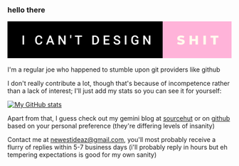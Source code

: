 ### hello there

[![forthebadge](/i-cant-design-shit.png)](https://forthebadge.com)

I'm a regular joe who happened to stumble upon git providers like github

I don't really contribute a lot, though that's because of incompetence rather than a lack of interest; I'll just add my stats so you can see it for yourself:

[![My GitHub stats](https://github-readme-stats.vercel.app/api?username=not-a-web-developer&showicons=true&theme=nord)](https://github.com/anuraghazra/github-readme-stats)

Apart from that, I guess check out my gemini blog at [sourcehut](gemini://not-a-web-developer.srht.site) or on [github](https://not-a-web-developer.github.io) based on your personal preference (they're differing levels of insanity)
 
Contact me at newestideaz@gmail.com, you'll most probably receive a flurry of replies within 5-7 business days (i'll probably reply in hours but eh tempering expectations is good for my own sanity)

